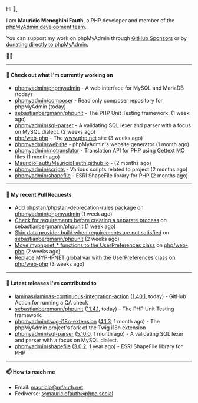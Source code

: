 Hi 👋,

I am **Maurício Meneghini Fauth**, a PHP developer and member of the [phpMyAdmin development team](https://www.phpmyadmin.net/team/?ref=github).

You can support my work on phpMyAdmin through [GitHub Sponsors](https://github.com/sponsors/MauricioFauth)
or by [donating directly to phpMyAdmin](https://www.phpmyadmin.net/donate/?ref=github).

🐘⛵

---

#### 👷 Check out what I'm currently working on

- [phpmyadmin/phpmyadmin](https://github.com/phpmyadmin/phpmyadmin) - A web interface for MySQL and MariaDB (today)
- [phpmyadmin/composer](https://github.com/phpmyadmin/composer) - Read only composer repository for phpMyAdmin (today)
- [sebastianbergmann/phpunit](https://github.com/sebastianbergmann/phpunit) - The PHP Unit Testing framework. (1 week ago)
- [phpmyadmin/sql-parser](https://github.com/phpmyadmin/sql-parser) - A validating SQL lexer and parser with a focus on MySQL dialect. (2 weeks ago)
- [php/web-php](https://github.com/php/web-php) - The www.php.net site (3 weeks ago)
- [phpmyadmin/website](https://github.com/phpmyadmin/website) - phpMyAdmin&#39;s website generator (1 month ago)
- [phpmyadmin/motranslator](https://github.com/phpmyadmin/motranslator) - Translation API for PHP using Gettext MO files (1 month ago)
- [MauricioFauth/MauricioFauth.github.io](https://github.com/MauricioFauth/MauricioFauth.github.io) -  (2 months ago)
- [phpmyadmin/scripts](https://github.com/phpmyadmin/scripts) - Various scripts related to project (2 months ago)
- [phpmyadmin/shapefile](https://github.com/phpmyadmin/shapefile) - ESRI ShapeFile library for PHP (2 months ago)

---

#### 🔨 My recent Pull Requests

- [Add phpstan/phpstan-deprecation-rules package](https://github.com/phpmyadmin/phpmyadmin/pull/19310) on [phpmyadmin/phpmyadmin](https://github.com/phpmyadmin/phpmyadmin) (1 week ago)
- [Check for requirements before creating a separate process](https://github.com/sebastianbergmann/phpunit/pull/5969) on [sebastianbergmann/phpunit](https://github.com/sebastianbergmann/phpunit) (1 week ago)
- [Skip data provider build when requirements are not satisfied](https://github.com/sebastianbergmann/phpunit/pull/5957) on [sebastianbergmann/phpunit](https://github.com/sebastianbergmann/phpunit) (2 weeks ago)
- [Move myphpnet_* functions to the UserPreferences class](https://github.com/php/web-php/pull/1075) on [php/web-php](https://github.com/php/web-php) (2 weeks ago)
- [Replace MYPHPNET global var with the UserPreferences class](https://github.com/php/web-php/pull/1071) on [php/web-php](https://github.com/php/web-php) (3 weeks ago)

---

#### 🔭 Latest releases I've contributed to

- [laminas/laminas-continuous-integration-action](https://github.com/laminas/laminas-continuous-integration-action) ([1.40.1](https://github.com/laminas/laminas-continuous-integration-action/releases/tag/1.40.1), today) - GitHub Action for running a QA check
- [sebastianbergmann/phpunit](https://github.com/sebastianbergmann/phpunit) ([11.4.1](https://github.com/sebastianbergmann/phpunit/releases/tag/11.4.1), today) - The PHP Unit Testing framework.
- [phpmyadmin/twig-i18n-extension](https://github.com/phpmyadmin/twig-i18n-extension) ([4.1.3](https://github.com/phpmyadmin/twig-i18n-extension/releases/tag/4.1.3), 1 month ago) - The phpMyAdmin project&#39;s fork of the Twig i18n extension
- [phpmyadmin/sql-parser](https://github.com/phpmyadmin/sql-parser) ([5.10.0](https://github.com/phpmyadmin/sql-parser/releases/tag/5.10.0), 1 month ago) - A validating SQL lexer and parser with a focus on MySQL dialect.
- [phpmyadmin/shapefile](https://github.com/phpmyadmin/shapefile) ([3.0.2](https://github.com/phpmyadmin/shapefile/releases/tag/3.0.2), 1 year ago) - ESRI ShapeFile library for PHP

---

#### 📫 How to reach me

- Email: [mauricio@mfauth.net](mailto://mauricio@mfauth.net)
- Fediverse: [@mauriciofauth@phpc.social](https://phpc.social/@mauriciofauth)

